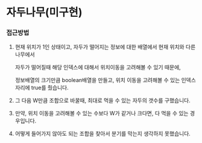 # 자두나무(미구현)

### 접근방법

1. 현재 위치가 1인 상태이고, 자두가 떨어지는 정보에 대한 배열에서 현재 위치와 다른 나무에서
    
    자두가 떨어질때 해당 인덱스에 대해서 위치이동을 고려해볼 수 있기 때문에,
    
    정보배열의 크기만큼 boolean배열을 만들고, 위치 이동을 고려해볼 수 있는 인덱스 자리에 true를 줬습니다.
    
2. 그 다음 W만큼 조합으로 바꿀때, 최대로 먹을 수 있는 자두의 갯수를 구했습니다.
3. 만약, 위치 이동을 고려해볼 수 있는 수보다 W가 같거나 크다면,  다 먹을 수 있는 경우입니다.
4. 어떻게 들어가지 않아도 되는 조합을 찾아서 분기를 막는지 생각하지 못했습니다.